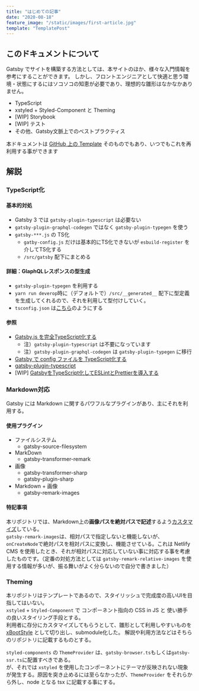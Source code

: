 ```yaml
---
title: "はじめての記事"
date: "2020-08-18"
feature_image: "/static/images/first-article.jpg"
template: "TemplatePost"
---
```


## このドキュメントについて
Gatsby でサイトを構築する方法としては、本サイトのほか、様々な入門情報を参考にすることができます。
しかし、フロントエンジニアとして快適と思う環境・状態にするにはソコソコの知恵が必要であり、理想的な雛形はなかなかありません。

- TypeScript
- xstyled + Styled-Component と Theming
- [WIP] Storybook
- [WIP] テスト
- その他、Gatsby文脈上でのべストプラクティス

本ドキュメントは [GitHub 上の Template](https://github.com/yambal/Gatsby-Starter-2021) そのものでもあり、いつでもこれを再利用する事ができます

## 解説
### TypeScript化
#### 基本的対処
- Gatsby 3 では `gatsby-plugin-typescript` は必要ない
- `gatsby-plugin-graphql-codegen` ではなく `gatsby-plugin-typegen` を使う
- `gatsby-***.js` の TS化
  - `gatby-config.js` だけは基本的にTS化できないが `esbuild-register` を介してTS化する
  - `/src/gatsby` 配下にまとめる
#### 詳細：GlaphQLレスポンスの型生成
- `gatsby-plugin-typegen` を利用する
- `yarn run deverop`時に（デフォルトで）`/src/__generated__` 配下に型定義を生成してくれるので、それを利用して型付けしていく。
- `tsconfig.json` は[こちら](https://github.com/yambal/Gatsby-Starter-2021/blob/main/tsconfig.json)のようにする
#### 参照
- [Gatsby.js を完全TypeScript化する](https://qiita.com/Takepepe/items/144209f860fbe4d5e9bb)
  - 注）`gatsby-plugin-typescript` は不要になっています
  - 注）`gatsby-plugin-graphql-codegen` は `gatsby-plugin-typegen` に移行
- [Gatsby で config ファイルを TypeScript化する](https://miyauchi.dev/ja/posts/gatsby-typescript/)
- [gatsby-plugin-typescript](https://www.gatsbyjs.com/plugins/gatsby-plugin-typescript/)
- [WIP] [GatsbyをTypeScript化してESLintとPrettierを導入する](https://kohsuk.tech/2020/12/5/)

### Markdown対応
Gatsby には Markdown に関するパワフルなプラグインがあり、主にそれを利用する。
#### 使用プラグイン
- ファイルシステム
  - gatsby-source-filesystem
- MarkDown
  - gatsby-transformer-remark
- 画像
  - gatsby-transformer-sharp
  - gatsby-plugin-sharp
- Markdown + 画像
  - gatsby-remark-images

#### 特記事項
本リポジトリでは、Markdown上の**画像パスを絶対パスで記述**するよう[カスタマイズ](https://github.com/yambal/Gatsby-Starter-2021/blob/main/src/gatsby/onCreateNode.ts)している。<br />
`gatsby-remark-images`は、相対パスで指定しないと機能しないが、`onCreateNode`で絶対パスを相対パスに変換し、機能させている。これは Netlify CMS を使用したとき、それが相対パスに対応していない事に対応する事を考慮したものです。（定番の対処方法としては `gatsby-remark-relative-images` を使用する情報が多いが、振る舞いがよく分らないので自分で書きました）

### Theming
本リポジトリはテンプレートであるので、スタイリッシュで完成度の高いUIを目指してはいない。<br />
`xstyled` + `Styled-Component` で コンポーネント指向の CSS in JS と 使い勝手の良いスタイリング手段とする。<br />
利用者に存分にカスタマイズしてもらうとして、雛形として利用しやすいものを [xBootStyle](https://github.com/yambal/xBootStyle) として切り出し、submodule化した。
解説や利用方法などはそちらのリポジトリに記載するものとする。

`styled-components` の `ThemeProvider` は、`gatsby-browser.ts`もしくは`gatsby-ssr.ts`に配置すべきである。<br />
が、それでは `xstyled` を使用したコンポーネントにテーマが反映されない現象が発生する。原因を突き止めるには至らなかったが、`ThemeProvider` をそれらから外し、node となる tsx に記載する事にする。
